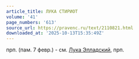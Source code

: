 ```yaml
---
article_title: ЛУКА СТИРИОТ
volume: '41'
page_numbers: '613'
source_url: https://pravenc.ru/text/2110821.html
downloaded_at: '2025-10-13T15:35:49Z'
---
```


прп. (пам. 7 февр.) - см. [Лука Элладский](<https://pravenc.ru/text/Лука Элладский.html>), прп.
